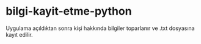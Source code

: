 # bilgi-kayit-etme-python
Uygulama açıldıktan sonra kişi hakkında bilgiler toparlanır ve .txt dosyasına kayıt edilir.
